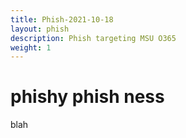 ```yaml
---
title: Phish-2021-10-18
layout: phish
description: Phish targeting MSU O365
weight: 1
---
```


# phishy phish ness
blah